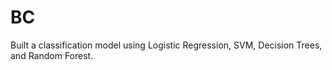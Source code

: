 # BC
Built a classification model using Logistic Regression, SVM, Decision Trees, and Random Forest.
